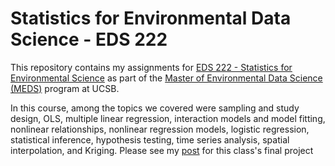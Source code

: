# Statistics for Environmental Data Science - EDS 222
This repository contains my assignments for [EDS 222 - Statistics for Environmental Science](https://tcarleton.github.io/EDS-222-stats/) as part of the [Master of Environmental Data Science (MEDS)](https://ucsb-meds.github.io/) program at UCSB.

In this course, among the topics we covered were sampling and study design, OLS, multiple linear regression, interaction models and model fitting, nonlinear relationships, nonlinear regression models, logistic regression, statistical inference, hypothesis testing, time series analysis, spatial interpolation, and Kriging.
Please see my [post](https://andrewbartnik.github.io/Portfolio/stats_final/) for this class's final project
